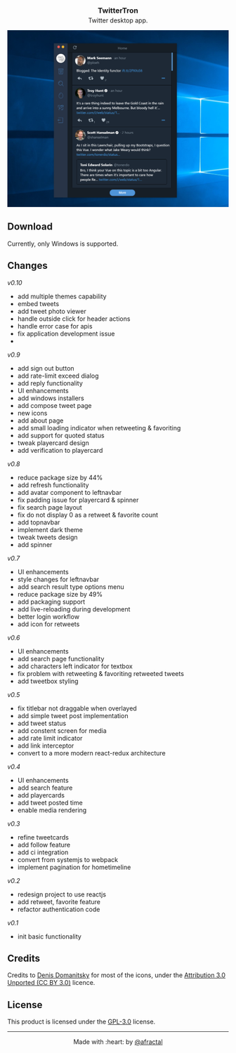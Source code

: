 <p align="center">
    <h3 align="center" style="margin-bottom: -10px;">TwitterTron</h3>
    <p align="center">Twitter desktop app.</p>
</p>

![demo](./demo_screenshot_v3.png)

## **Download**

Currently, only Windows is supported.

## **Changes**

_v0.10_

- add multiple themes capability
- embed tweets
- add tweet photo viewer
- handle outside click for header actions
- handle error case for apis
- fix application development issue
-

_v0.9_

- add sign out button
- add rate-limit exceed dialog
- add reply functionality
- UI enhancements
- add windows installers
- add compose tweet page
- new icons
- add about page
- add small loading indicator when retweeting & favoriting
- add support for quoted status
- tweak playercard design
- add verification to playercard

_v0.8_

- reduce package size by 44%
- add refresh functionality
- add avatar component to leftnavbar
- fix padding issue for playercard & spinner
- fix search page layout
- fix do not display 0 as a retweet & favorite count
- add topnavbar
- implement dark theme
- tweak tweets design
- add spinner

_v0.7_

- UI enhancements
- style changes for leftnavbar
- add search result type options menu
- reduce package size by 49%
- add packaging support
- add live-reloading during development
- better login workflow
- add icon for retweets

_v0.6_

- UI enhancements
- add search page functionality
- add characters left indicator for textbox
- fix problem with retweeting & favoriting retweeted tweets
- add tweetbox styling

_v0.5_

- fix titlebar not draggable when overlayed
- add simple tweet post implementation
- add tweet status
- add constent screen for media
- add rate limit indicator
- add link interceptor
- convert to a more modern react-redux architecture

_v0.4_

- UI enhancements
- add search feature
- add playercards
- add tweet posted time
- enable media rendering

_v0.3_

- refine tweetcards
- add follow feature
- add ci integration
- convert from systemjs to webpack
- implement pagination for hometimeline

_v0.2_

- redesign project to use reactjs
- add retweet, favorite feature
- refactor authentication code

_v0.1_

- init basic functionality

## **Credits**

Credits to [Denis Domanitsky](https://www.iconfinder.com/iconsets/twitter-ui-set) for most of the icons, under the [Attribution 3.0 Unported (CC BY 3.0)](https://creativecommons.org/licenses/by/3.0/) licence.

## **License**

This product is licensed under the [GPL-3.0](./LICENSE.md) license.

---

<p align="center">
    Made with :heart: by <a href="https://github.com/afractal">@afractal</a>
</p>
